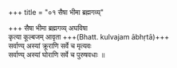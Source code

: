 +++
title = "०१ सैषा भीमा ब्रह्मगव्य्"

+++
सैषा भीमा ब्रह्मगव्य् अघविषा  
कृत्या कूल्बजम् आवृता +++(Bhatt. kulvajam ābhṛtā)+++  
सर्वाण्य् अस्यां क्रूराणि सर्वे च मृत्यवः  
सर्वाण्य् अस्यां घोराणि सर्वे च पुरुषवधाः ॥